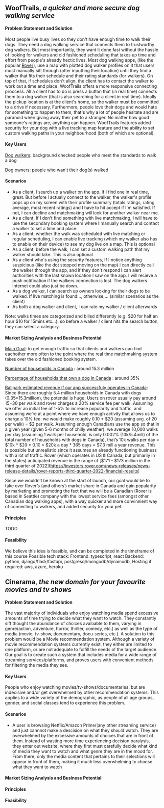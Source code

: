 ## WoofTrails, *a quicker and more secure dog walking service*

#### Problem Statement and Solution
Most people live busy lives so they don't have enough time to walk their dogs. They need a dog walking service that connects them to trustworthy dog walkers. But most importantly, they want it done fast without the hassle of looking for walkers and old fashioned scheduling that takes up time and effort from people's already hectic lives. Most dog walking apps, (like the popular [Rover](https://www.rover.com/ca/)), use a map with plotted dog walker profiles on it that users must manually sift through (after inputting their location) until they find a walker that fits their schedule and their rating standards (for walkers). On top of that, if schedules don't align, the client has to contact the walker to work out a time and place. WoofTrails offers a more responsive connecting proccess. All a client has to do is press a button that (in real time) connects them to a dog walker (that is also searching for a client in real time). Ideally the pickup location is at the client's home, so the walker must be committed to a drive if necessary. Furthermore, people love their dogs and would hate for something to happen to them, that's why a lot of people hesitate and are paranoid when giving away their pet to a stranger. No matter how good someone's ratings are, anything can happen. WoofTrails features added security for your dog with a live tracking map feature and the ability to set custom walking paths in your neighbourhood (both of which are optional). 

#### Key Users
<ins>Dog walkers</ins>: background checked people who meet the standards to walk a dog

<ins>Dog owners</ins>: people who wan't their dog(s) walked  

#### Scenarios
- As a client, I search up a walker on the app. If I find one in real time, great. But before I actually connect to the walker, the walker's profile pops up on my screen with their profile summary (totals ratings, rating average, most recent ratings) and I have to hit accept if I'm satisfied. If not, I can decline and matchmaking will look for another walker near me.
- As a client, If I don't find something with live matchmaking, I will have to use the secondary booking system where I manually search and contact a walker to set a time and place. 
- As a client, whether the walk was scheduled with live matching or regular scheduling, I can enable live tracking (which my walker also has to enable on their device) to see my dog live on a map. This is optional
- As a client, before the walk, I can set a custom walking path that my walker should take. This is also optional
- As a client who's using the security features, If I notice anything suspicious (like the dot stopped moving on the map) I can directly call the walker through the app, and if they don't respond I can alert authorities with the last known location I saw on the app. I will recieve a push notification if the walkers connection is lost. The dog walkers internet could also just be down. 
- As a dog walker, I can search up owners looking for their dogs to be walked. If live matching is found..., otherwise,... (similar scenarios as the client)
- As both a dog walker and client, I can rate my walker / client afterwards

Note: walks times are categorized and billed differently (e.g. $20 for half an hour $10 for 15mins etc...), so before a walker / client hits the search button, they can select a category. 

#### Market Sizing Analysis and Business Potential

<ins>Main Goal</ins>: to get enough traffic so that clients and walkers can find eachother more often to the point where the real time matchmaking system takes over the old fashioned booking system. 

[Number of households in Canada](https://www.globaldata.com/data-insights/macroeconomic/number-of-households-in-canada-2096147/#:~:text=2022%20Source%3A%20GlobalData-,Number%20of%20Households%20in%20Canada,the%20indicator%20increased%20by%2016.1%25.) : around 15.3 million

[Percentage of households that own a dog in Canada](https://petkeen.com/pet-ownership-statistics-canada/) : around 35%

<ins>Ballpark estimated revenue if our app successfuly operates in Canada</ins>: Since there are roughly 5.4 million households in Canada with dogs (0.35*15.3million), the potential is huge. Users on rover usually pay around $15-$30 per walk and rover charges a 20% service fee per walk. Assuming we offer an initial fee of 1-5% to increase popularity and traffic, and assuming we’re at a point where we have enough activity that allows us to charge a 10% fee: we would make roughly 0.10 * $20 (assuming avg. of 20 per walk) = $2 per walk. Assuming enough Canadians use the app so that in a given year (given 5-6 months of chilly weather), we average 10,000 walks per day (assuming 1 walk per household, is only 0.002% (10k/5.4mill) of the total number of households with dogs in Canada), that’s 10k walks per day =  $10k * $20 * 0.10 = $20k a day * 365 days = $7.3 mill a year revenue. This is possible but unrealistic since it assumes an already functioning business with a lot of traffic. Rover (which operates in US & Canada, but primarily in the states) anticipated revenue in the range of [$171 - $173 million in the third quarter of 2022](https://investors.rover.com/news-releases/news-release-details/rover-reports-third-quarter-2022-financial-results)

Since we wouldn’t be known at the start of launch, our goal would be to take over Rover’s (and others’) market share in Canada and gain popularity by marketing and promoting the fact that we will be a Canadian (Rover is based in Seattle) company with the lowest service fees (amongst other Canadian dog walking apps), with a way quicker and more convinnient way of connecting to walkers, and added security for your pet. 

#### Principles
TODO

#### Feasibility
We believe this idea is feasible, and can be completed in the timeframe of this course
Possible tech stack:
Frontend: typescript, react
Backend: python, django/flask/fastapi, postgresql/mongodb/dynamodb,
Hosting if required: aws, azure, heroku


## Cinerama, *the new domain for your favourite movies and tv shows*

#### Problem Statement and Solution
The vast majority of individuals who enjoy watching media spend excessive amounts of time trying to decide what they want to watch. They constantly sift thought the abundance of choices avaibable to them, varying in genre(action, adventure, horror, thriller, comedy, etc.) as well as the type of media (movie, tv-show, documentary, docu-series, etc.). A solution to this problem would be a Movie recommendation system. Although a variety of movie recommendation systems currently exist, they either are limited to one platform, or are not adequate to fulfill the needs of the target audience. Our goal is to create such a system that includes media for a wide range of streaming services/platforms, and proves users with convenient methods for filtering the media they see. 

#### Key Users
People who enjoy watching movies/tv-shows/documentaries, but are indecisive and/or get overwhelmed by other recommendation systems. This applies to a wide variety of the demographic, as people of all age groups, gender, and social classes tend to experience this problem.

#### Scenarios
- A user is browsing Netflix/Amazon Prime/(any other streaming service) and just cannnot make a descision on what they should watch. They are overwhelmed by the excessive amounts of choices that are in front of them. Instead of wasting more time experiencing decision paralysis, they enter out website, where they first must carefully decide what kind of media they want to watch and what genre they are in the mood for. From there, only the media content that pertains to their selections will appear in front of them, making it much less overwhelming to choose what they want to watch
#### Market Sizing Analysis and Business Potential

#### Principles

#### Feasibility
